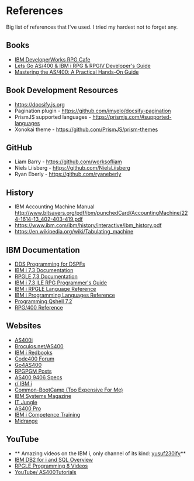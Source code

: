 # References


Big list of references that I've used. I tried my hardest not to forget any.


## Books
* [IBM DeveloperWorks RPG Cafe](https://www.ibm.com/developerworks/community/wikis/home?lang=en#!/wiki/We13116a562db_467e_bcd4_882013aec57a)
* [Lets Go AS/400 & IBM i RPG & RPGIV Developer's Guide](https://www.amazon.com/gp/product/0998268313/ref=oh_aui_search_detailpage?ie=UTF8&psc=1)
* [Mastering the AS/400: A Practical Hands-On Guide](https://www.amazon.com/gp/product/1583040706/ref=oh_aui_search_detailpage?ie=UTF8&psc=1)


## Book Development Resources
* https://docsify.js.org
* Pagination plugin - https://github.com/imyelo/docsify-pagination
* PrismJS supported languages - https://prismjs.com/#supported-languages
* Xonokai theme - https://github.com/PrismJS/prism-themes


## GitHub
* Liam Barry - https://github.com/worksofliam
* Niels Liisberg - https://github.com/NielsLiisberg
* Ryan Eberly - https://github.com/ryaneberly


## History
* IBM Accounting Machine Manual http://www.bitsavers.org/pdf/ibm/punchedCard/AccountingMachine/224-1614-13_402-403-419.pdf
* https://www.ibm.com/ibm/history/interactive/ibm_history.pdf
* https://en.wikipedia.org/wiki/Tabulating_machine


## IBM Documentation
* [DDS Programming for DSPFs](https://www.ibm.com/support/knowledgecenter/ssw_ibm_i_71/rzakc/rzakc.pdf)
* [IBM i 7.3 Documentation](https://www.ibm.com/support/knowledgecenter/ssw_ibm_i_73/rzahg/welcome.htm)
* [RPGLE 7.3 Documentation](https://www.ibm.com/support/knowledgecenter/en/ssw_ibm_i_73/rzasd/rzasdmain.htm)
* [IBM i 7.3 ILE RPG Programmer's Guide](https://www.ibm.com/support/knowledgecenter/ssw_ibm_i_73/rzasc/sc092507.pdf)
* [IBM i RPGLE Language Reference](https://www.ibm.com/support/knowledgecenter/ssw_ibm_i_71/rzasd/sc09250802.htm)
* [IBM i Programming Languages Reference](https://www.ibm.com/support/knowledgecenter/ssw_ibm_i_71/rzahg/rzahglanguages.htm)
* [Programming Qshell 7.2](https://www.ibm.com/support/knowledgecenter/ssw_ibm_i_73/rzahz/rzahzpdf.pdf)
* [RPG/400 Reference](https://www.ibm.com/support/knowledgecenter/SSAE4W_9.6.0/com.ibm.etools.iseries.langref.doc/evferlsh02.htm#ToC)


## Websites
* [AS400i](http://as400i.com/)
* [Broculos.net/AS400](https://www.broculos.net/search/label/AS%2F400)
* [IBM i Redbooks](http://www.redbooks.ibm.com/cgi-bin/searchsite.cgi?query=ibm+AND+i)
* [Code400 Forum](http://www.code400.com/forum/)
* [Go4AS400](http://www.go4as400.com/)
* [RPGPGM Posts](http://www.rpgpgm.com/p/list-of-all-posts.html)
* [AS400 9406 Specs](http://www-01.ibm.com/common/ssi/cgi-bin/ssialias?infotype=dd&subtype=sm&htmlfid=897/ENUS9406-_h11)
* [r/ IBM i](https://www.reddit.com/r/IBMi/)
* [Common-BootCamp (Too Expensive For Me)](https://www.common.org/online-education/boot-camp/)
* [IBM Systems Magazine](http://ibmsystemsmag.com/blogs/you-and-i/)
* [IT Jungle](https://www.itjungle.com/newsletter/tfh/)
* [AS400 Pro](http://www.as400pro.com/index.php)
* [IBM i Competence Training](http://ibmicompetence.com/)
* [Midrange](http://www.midrange.com/#home)


## YouTube
* ** Amazing videos on the IBM i, only channel of its kind: [yusuf230ify](https://www.youtube.com/user/yusuf230ify/playlists)**
* [IBM DB2 for i and SQL Overview](https://www.youtube.com/watch?v=SB5Phy3BTQk)
* [RPGLE Programming 8 Videos](https://www.youtube.com/playlist?list=PLcriRITr9pA5D8YVSkAejRhNNt5Cz3QgQ)
* [YouTube/ AS400Tutorials](https://www.youtube.com/user/AS400Tutorials/videos)

